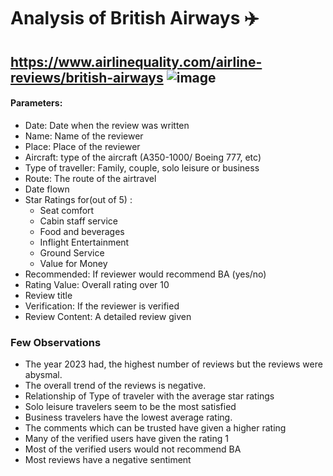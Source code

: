 # Analysis of British Airways ✈️
https://www.airlinequality.com/airline-reviews/british-airways
![image](https://github.com/anewsha/British_Airways_review_Analysis/assets/96635875/5208bf07-56f1-4928-948f-9aaa266447b1)
---------
#### Parameters:


- Date: Date when the review was written 
- Name: Name of the reviewer 
- Place: Place of the reviewer
- Aircraft: type of the aircraft (A350-1000/ Boeing 777, etc)
- Type of traveller: Family, couple, solo leisure or business 
- Route: The route of the airtravel 
- Date flown
- Star Ratings for(out of 5) :
    - Seat comfort 
    - Cabin staff service 
    - Food and beverages 
    - Inflight Entertainment 
    - Ground Service
    - Value for Money
- Recommended: If reviewer would recommend BA (yes/no)
- Rating Value: Overall rating over 10
- Review title 
- Verification: If the reviewer is verified 
- Review Content: A detailed review given 

### Few Observations
- The year 2023 had, the highest number of reviews but the reviews were abysmal. 
- The overall trend of the reviews is negative.
- Relationship of Type of traveler with the average star ratings 
- Solo leisure travelers seem to be the most satisfied
- Business travelers have the lowest average rating.
- The comments which can be trusted have given a higher rating
- Many of the verified users have given the rating 1
- Most of the verified users would not recommend BA
- Most reviews have a negative sentiment




